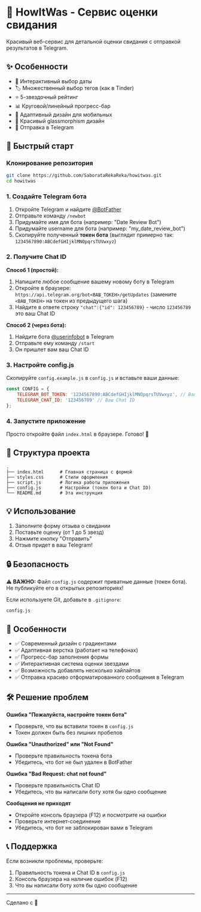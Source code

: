 # 💜 HowItWas - Сервис оценки свидания

Красивый веб-сервис для детальной оценки свидания с отправкой результатов в Telegram.

## ✨ Особенности

- 📅 Интерактивный выбор даты
- 🏷️ Множественный выбор тегов (как в Tinder)
- ⭐ 5-звездочный рейтинг
- 📊 Круговой/линейный прогресс-бар
- 📱 Адаптивный дизайн для мобильных
- 🎨 Красивый glassmorphism дизайн
- 💌 Отправка в Telegram

## 🚀 Быстрый старт

### Клонирование репозитория

```bash
git clone https://github.com/SaborataRekaReka/howitwas.git
cd howitwas
```

### 1. Создайте Telegram бота

1. Откройте Telegram и найдите [@BotFather](https://t.me/BotFather)
2. Отправьте команду `/newbot`
3. Придумайте имя для бота (например: "Date Review Bot")
4. Придумайте username для бота (например: "my_date_review_bot")
5. Скопируйте полученный **токен бота** (выглядит примерно так: `1234567890:ABCdefGHIjklMNOpqrsTUVwxyz`)

### 2. Получите Chat ID

**Способ 1 (простой):**
1. Напишите любое сообщение вашему новому боту в Telegram
2. Откройте в браузере: `https://api.telegram.org/bot<ВАШ_ТОКЕН>/getUpdates`
   (замените `<ВАШ_ТОКЕН>` на токен из предыдущего шага)
3. Найдите в ответе строку `"chat":{"id": 123456789}` - число `123456789` это ваш Chat ID

**Способ 2 (через бота):**
1. Найдите бота [@userinfobot](https://t.me/userinfobot) в Telegram
2. Отправьте ему команду `/start`
3. Он пришлет вам ваш Chat ID

### 3. Настройте config.js

Скопируйте `config.example.js` в `config.js` и вставьте ваши данные:

```javascript
const CONFIG = {
    TELEGRAM_BOT_TOKEN: '1234567890:ABCdefGHIjklMNOpqrsTUVwxyz', // Ваш токен
    TELEGRAM_CHAT_ID: '123456789' // Ваш Chat ID
};
```

### 4. Запустите приложение

Просто откройте файл `index.html` в браузере. Готово! 🎉

## 📁 Структура проекта

```
.
├── index.html      # Главная страница с формой
├── styles.css      # Стили оформления
├── script.js       # Логика работы приложения
├── config.js       # Настройки (токен бота и Chat ID)
└── README.md       # Эта инструкция
```

## 💡 Использование

1. Заполните форму отзыва о свидании
2. Поставьте оценку (от 1 до 5 звезд)
3. Нажмите кнопку "Отправить"
4. Отзыв придет в ваш Telegram!

## 🔒 Безопасность

⚠️ **ВАЖНО:** Файл `config.js` содержит приватные данные (токен бота). Не публикуйте его в открытых репозиториях!

Если используете Git, добавьте в `.gitignore`:
```
config.js
```

## 🎨 Особенности

- ✅ Современный дизайн с градиентами
- ✅ Адаптивная верстка (работает на телефонах)
- ✅ Прогресс-бар заполнения формы
- ✅ Интерактивная система оценки звездами
- ✅ Возможность добавлять несколько хайлайтов
- ✅ Отправка красиво отформатированного сообщения в Telegram

## 🛠️ Решение проблем

**Ошибка "Пожалуйста, настройте токен бота"**
- Проверьте, что вы вставили токен в `config.js`
- Токен должен быть без лишних пробелов

**Ошибка "Unauthorized" или "Not Found"**
- Проверьте правильность токена бота
- Убедитесь, что бот не был удален в BotFather

**Ошибка "Bad Request: chat not found"**
- Проверьте правильность Chat ID
- Убедитесь, что вы написали боту хотя бы одно сообщение

**Сообщения не приходят**
- Откройте консоль браузера (F12) и посмотрите на ошибки
- Проверьте интернет-соединение
- Убедитесь, что бот не заблокирован вами в Telegram

## 📞 Поддержка

Если возникли проблемы, проверьте:
1. Правильность токена и Chat ID в `config.js`
2. Консоль браузера на наличие ошибок (F12)
3. Что вы написали боту хотя бы одно сообщение

---

Сделано с 💜
